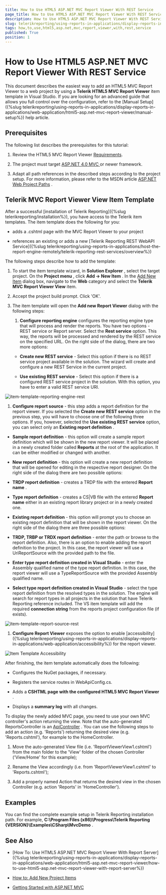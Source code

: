 ```yaml
---
title: How to Use HTML5 ASP.NET MVC Report Viewer With REST Service
page_title: How to Use HTML5 ASP.NET MVC Report Viewer With REST Service | for Telerik Reporting Documentation
description: How to Use HTML5 ASP.NET MVC Report Viewer With REST Service
slug: telerikreporting/using-reports-in-applications/display-reports-in-applications/web-application/html5-asp.net-mvc-report-viewer/how-to-use-html5-asp.net-mvc-report-viewer-with-rest-service
tags: how,to,use,html5,asp.net,mvc,report,viewer,with,rest,service
published: True
position: 1
---
```


# How to Use HTML5 ASP.NET MVC Report Viewer With REST Service



This document describes the easiest way to add an HTML5 MVC Report Viewer to a web project by using a         __Telerik HTML5 MVC Report Viewer__  item template in Visual Studio. If you are looking for an advanced guide that         allows you full control over the configuration, refer to the [Manual Setup]({%slug telerikreporting/using-reports-in-applications/display-reports-in-applications/web-application/html5-asp.net-mvc-report-viewer/manual-setup%}) help article.       

## Prerequisites

The following list describes the prerequisites for this tutorial:         

1. Review the HTML5 MVC Report Viewer [Requirements](0fe55701-1923-480a-b3a4-aee57c2840b8#RequirementsMVC).             

1. The project must target                [                   ASP.NET 4.0 MVC                 ](https://dotnet.microsoft.com/apps/aspnet/mvc)                or newer framework.             

1. Adapt all path references in the described steps according to the project setup.               For more information, please refer to the MSDN article                [ASP.NET Web Project Paths](https://docs.microsoft.com/en-us/previous-versions/ms178116(v=vs.140)) .             

## Telerik MVC Report Viewer View Item Template

After a successful [installation of Telerik Reporting]({%slug telerikreporting/installation%}),            you have access to the Telerik item templates. The item template does the following for you:           

* adds a .cshtml page with the MVC Report Viewer to your project             

* references an existing or adds a new [Telerik Reporting REST WebAPI Service]({%slug telerikreporting/using-reports-in-applications/host-the-report-engine-remotely/telerik-reporting-rest-services/overview%})

The following steps describe how to add the template:         

1. To start the item template wizard, in __Solution Explorer__ , select the target project. On the               __Project menu__ , click __Add -> New Item__ . In the                [Add New Item](https://msdn.microsoft.com/en-us/library/w0572c5b%28v=vs.100%29.aspx)                dialog box, navigate to the __Web__  category and select the __Telerik MVC Report Viewer View__  item.             

1. Accept the project build prompt. Click 'OK'.             

1. The item template will open the __Add new Report Viewer__  dialog with the following steps:             

   1. __Configure reporting engine__  configures the reporting engine type that will process and render the reports.                   You have two options - REST service or Report server. Select the __Rest service__  option. This way, the reports will be processed                   and rendered by the REST service on the specified URL.                 On the right side of the dialog, there are two more options:                 

   + __Create new REST service__  - Select this option if there is no REST service project available in the solution. The wizard will create                       and configure a new REST Service in the current project.                     

   + __Use existing REST service__  - Select this option if there is a configured REST service project in the solution.                        With this option, you have to enter a valid REST service URI.                       

  ![item-template-reporting-engine-rest](images/item-template-reporting-engine-rest.png)

   1. __Configure report source__  - this step adds a report definition for the report viewer. If you selected the                   __Create new REST service__  option in the previous step, you will have to choose one of the following three options.                   If you, however, selected the __Use existing REST service__  option, you can select only an __Existing report definition__ .                 

   + __Sample report definition__  - this option will create a sample report definition which will be shown in the new                       report viewer. It will be placed in a newly created folder called __Reports__  at the root of the application. It can be either modified                       or changed with another.                     

   + __New report definition__  - this option will create a new report definition that will be opened for editing in                       the respective report designer. On the right side of the dialog there are two possible options:                     

   + __TRDP report definition__  - creates a TRDP file with the entered __Report name__ .                         

   + __Type report definition__  - creates a CS|VB file with the entered __Report name__                            either in an existing report library project or in a newly created one.                         

   + __Existing report definition__  - this option will prompt you to choose an existing report definition that will                       be shown in the report viewer. On the right side of the dialog there are three possible options:                     

   + __TRDP, TRBP or TRDX report definition__  - enter the path or browse to the report definition. Also, there is                           an option to enable adding the report definition to the project. In this case, the report viewer will use a UriReportSource with                           the provided path to the file.                         

   + __Enter type report definition created in Visual Studio__  - enter the Assembly qualified name of the type                           report definition. In this case, the report viewer will use a TypeReportSource with the provided Assembly qualified name.                         

   + __Select type report definition created in Visual Studio__  - select the type report definition from the resolved                           types in the solution. The engine will search for report types in all projects in the solution that have Telerik Reporting reference                           included. The VS item template will add the required __connection string__  from the reports project configuration                           file (if exists).                           

  ![item-template-report-source-rest](images/item-template-report-source-rest.png)

   1. __Configure Report Viewer__  exposes the option to enable                   [accessibility]({%slug telerikreporting/using-reports-in-applications/display-reports-in-applications/web-application/accessibility%}) for the report viewer.                   

  ![Item Template Accessibility](images/item-template-accessibility.png)

After finishing, the item template automatically does the following:         

* Configures the NuGet packages, if necessary.             

* Registers the service routes in WebApiConfig.cs.             

* Adds a __CSHTML page with the configured HTML5 MVC Report Viewer__ .             

* Displays a __summary log__  with all changes.             

To display the newly added MVC page, you need to use your own MVC controller's action returning the view. Note that the auto-generated            ReportsController is an             [ApiController](https://msdn.microsoft.com/en-us/library/system.web.http.apicontroller(v=vs.118).aspx) .           You can use the following steps to add an action (e.g. 'Reports') returning the desired view (e.g. 'Reports.cshtml'),            for example to the HomeController.         

1. Move the auto-generated View file (i.e. 'ReportViewerView1.cshtml') from the main folder to the 'View' folder of the chosen Controller ('View/Home' for this example);             

1. Rename the View accordingly (i.e. from 'ReportViewerView1.cshtml' to 'Reports.cshtml');             

1. Add a properly named Action that returns the desired view in the chosen Controller (e.g. action 'Reports' in 'HomeController').             

## Examples

You can find the complete example setup in Telerik Reporting installation path. For example,           __C:\Program Files (x86)\Progress\Telerik Reporting {VERSION}\Examples\CSharp\MvcDemo__ .         

## See Also


 * [How To: Use HTML5 ASP.NET MVC Report Viewer With Report Server]({%slug telerikreporting/using-reports-in-applications/display-reports-in-applications/web-application/html5-asp.net-mvc-report-viewer/how-to-use-html5-asp.net-mvc-report-viewer-with-report-server%})

 * [How to: Add New Project Items](https://msdn.microsoft.com/en-us/library/w0572c5b%28v=vs.100%29.aspx)

 * [Getting Started with ASP.NET MVC](http://www.asp.net/mvc/overview/getting-started/introduction/getting-started)
